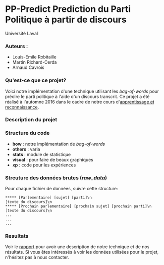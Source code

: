 PP-Predict Prediction du Parti Politique à partir de discours
===
Université Laval

### Auteurs :
- Louis-Émile Robitaille
- Martin Richard-Cerda
- Arnaud Cavrois

### Qu'est-ce que ce projet?

Voici notre implémentation d'une technique utilisant les _bag-of-words_ pour prédire le parti politique à l'aide d'un discours transcrit. Ce projet a été réalisé à l'automne 2016 dans le cadre de notre cours d'[apprentissage et reconnaissance](https://www.ulaval.ca/les-etudes/cours/repertoire/detailsCours/gif-4101-apprentissage-et-reconnaissance.html).

### Description du projet


### Structure du code

- **bow** : notre implémentation de _bag-of-words_
- **others** : varia
- **stats** : module de statistique
- **visual** : pour faire de beaux graphiques
- **xp** : code pour les expériences

### Strcuture des données brutes (_raw\_data_)

Pour chaque fichier de données, suivre cette structure:
```
***** [Parlementaire] [sujet] [parti]\n
[texte du discours]\n
***** [Prochain parlementaire] [prochain sujet] [prochain parti]\n
[texte du discours]\n
...
...
...
```

### Resultats

Voir le [rapport](rapport.pdf) pour avoir une description de notre technique et de nos résultats. Si vous êtes intéressés à voir les données utilisées pour le projet, n'hésitez pas à nous contacter.